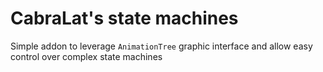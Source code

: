 # CabraLat's state machines 

Simple addon to leverage `AnimationTree` graphic interface and allow easy control over complex state machines 
